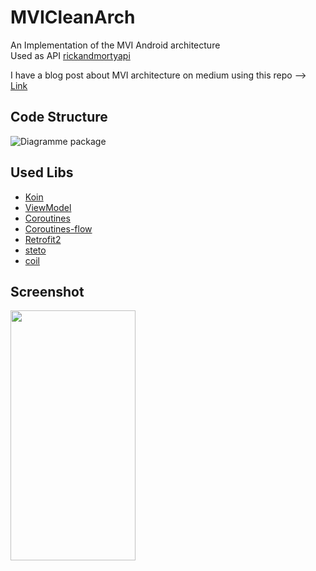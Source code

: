 # MVICleanArch
An Implementation of the MVI Android architecture </br>
Used as API [rickandmortyapi](https://rickandmortyapi.com/) 

I have a blog post about MVI architecture on medium using this repo --> [Link](https://rimgazzeh.medium.com/mvi-architecture-with-android-fcde123e3c4a)

Code Structure
---------------
![Diagramme package](https://user-images.githubusercontent.com/16986563/97868124-72a40980-1d0f-11eb-9002-91e12f4caa4d.png)

Used Libs 
---------------
* [Koin](https://insert-koin.io) 
* [ViewModel](https://developer.android.com/topic/libraries/architecture/viewmodel) 
* [Coroutines](https://developer.android.com/kotlin/coroutines) 
* [Coroutines-flow](https://kotlinlang.org/docs/reference/coroutines/flow.html) 
* [Retrofit2](https://square.github.io/retrofit/) 
* [steto](http://facebook.github.io/stetho/) 
* [coil](https://coil-kt.github.io/coil/) 

Screenshot
---------------
<img src="https://user-images.githubusercontent.com/16986563/97868477-0b3a8980-1d10-11eb-884c-75712ceeeaa7.jpg" width="200" height="400" />


